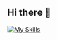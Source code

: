 ## Hi there 👋
[![My Skills](https://skillicons.dev/icons?i=js,html,css,react,github,angular,threejs,redux,rxjs,nextjs)](https://skillicons.dev)

<!--
**sujisucoder/sujisucoder** is a ✨ _special_ ✨ repository because its `README.md` (this file) appears on your GitHub profile.

Here are some ideas to get you started:

- 🔭 I’m currently working on ...
- 🌱 I’m currently learning ...
- 👯 I’m looking to collaborate on ...
- 🤔 I’m looking for help with ...
- 💬 Ask me about ...
- 📫 How to reach me: ...
- 😄 Pronouns: ...
- ⚡ Fun fact: ...
-->
